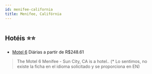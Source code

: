 ```yaml
---
id: menifee-california
title: Menifee, Califórnia
---
```


<center><img src="https://us.dotwconnect.com/poze_hotel/12/1267408/Djavzgm6_284c487cb125e060d601e9585da9fbfa.jpg" alt="" /></center>


## Hotéis ⭐️⭐️

-    [Motel 6](https://www.hurb.com/aud/https://www.hurb.com/hoteis/menifee/motel-6-JNP-JP922155?cmp=18055) Diárias a partir de R$248.61
   > The Motel 6 Menifee - Sun City, CA is a  hotel.. (* Lo sentimos, no existe la ficha en el idioma solicitado y se proporciona en EN) 
